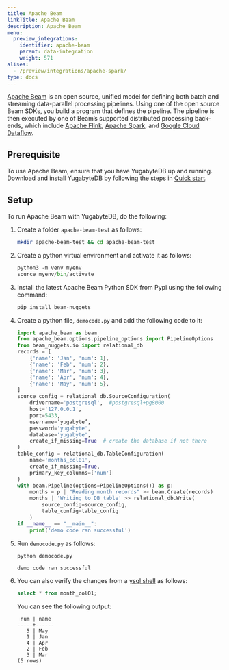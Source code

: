 ```yaml
---
title: Apache Beam
linkTitle: Apache Beam
description: Apache Beam
menu:
  preview_integrations:
    identifier: apache-beam
    parent: data-integration
    weight: 571
alises:
  - /preview/integrations/apache-spark/
type: docs
---
```


[Apache Beam](https://beam.apache.org/) is an open source, unified model for defining both batch and streaming data-parallel processing pipelines. Using one of the open source Beam SDKs, you build a program that defines the pipeline. The pipeline is then executed by one of Beam’s supported distributed processing back-ends, which include [Apache Flink](https://flink.apache.org/), [Apache Spark](https://spark.apache.org/), and [Google Cloud Dataflow](https://cloud.google.com/dataflow).

## Prerequisite

To use Apache Beam, ensure that you have YugabyteDB up and running. Download and install YugabyteDB by following the steps in [Quick start](../../quick-start/).

## Setup

To run Apache Beam with YugabyteDB, do the following:

1. Create a folder `apache-beam-test` as follows:

    ```sh
    mkdir apache-beam-test && cd apache-beam-test
    ```

1. Create a python virtual environment and activate it as follows:

   ```python
   python3 -m venv myenv
   source myenv/bin/activate
   ```

1. Install the latest Apache Beam Python SDK from Pypi using the following command:

    ```python
    pip install beam-nuggets
    ```

1. Create a python file, `democode.py` and add the following code to it:

    ```python
    import apache_beam as beam
    from apache_beam.options.pipeline_options import PipelineOptions
    from beam_nuggets.io import relational_db
    records = [
        {'name': 'Jan', 'num': 1},
        {'name': 'Feb', 'num': 2},
        {'name': 'Mar', 'num': 3},
        {'name': 'Apr', 'num': 4},
        {'name': 'May', 'num': 5},
    ]
    source_config = relational_db.SourceConfiguration(
        drivername='postgresql',  #postgresql+pg8000
        host='127.0.0.1',
        port=5433,
        username=’yugabyte’,
        password='yugabyte',
        database='yugabyte',
        create_if_missing=True  # create the database if not there
    )
    table_config = relational_db.TableConfiguration(
        name='months_col01',
        create_if_missing=True,
        primary_key_columns=['num']
    )
    with beam.Pipeline(options=PipelineOptions()) as p:
        months = p | "Reading month records" >> beam.Create(records)
        months | 'Writing to DB table' >> relational_db.Write(
            source_config=source_config,
            table_config=table_config
        )
    if __name__ == "__main__":
        print('demo code ran successful')
    ```

1. Run `democode.py` as follows:

    ```python
    python democode.py
    ```

    ```output
    demo code ran successful
    ```

1. You can also verify the changes from a [ysql shell](../../admin/ysqlsh/#starting-ysqlsh) as follows:

    ```sql
    select * from month_col01;
    ```

    You can see the following output:

    ```output
     num | name
    -----+------
       5 | May
       1 | Jan
       4 | Apr
       2 | Feb
       3 | Mar
    (5 rows)
    ```
